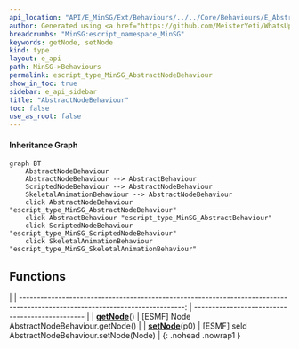 ```yaml
---
api_location: "API/E_MinSG/Ext/Behaviours/../../Core/Behaviours/E_AbstractBehaviour.h:46:25"
author: Generated using <a href="https://github.com/MeisterYeti/WhatsUpDoc">WhatsUpDoc</a>
breadcrumbs: "MinSG:escript_namespace_MinSG"
keywords: getNode, setNode
kind: type
layout: e_api
path: MinSG->Behaviours
permalink: escript_type_MinSG_AbstractNodeBehaviour
show_in_toc: true
sidebar: e_api_sidebar
title: "AbstractNodeBehaviour"
toc: false
use_as_root: false
---
```


#### Inheritance Graph

```mermaid
graph BT
	AbstractNodeBehaviour
	AbstractNodeBehaviour --> AbstractBehaviour
	ScriptedNodeBehaviour --> AbstractNodeBehaviour
	SkeletalAnimationBehaviour --> AbstractNodeBehaviour
	click AbstractNodeBehaviour "escript_type_MinSG_AbstractNodeBehaviour"
	click AbstractBehaviour "escript_type_MinSG_AbstractBehaviour"
	click ScriptedNodeBehaviour "escript_type_MinSG_ScriptedNodeBehaviour"
	click SkeletalAnimationBehaviour "escript_type_MinSG_SkeletalAnimationBehaviour"
```

## Functions

|
| ----------------------------------------------------------------------------------------------------------------------------: | ----------------------------------------------- | 
| **[getNode](classMinSG_1_1AbstractNodeBehaviour#classMinSG_1_1AbstractNodeBehaviour_1a629e852efd8f48384cf2a15394ad1b0e)**()   | [ESMF] Node AbstractNodeBehaviour.getNode()     | 
| **[setNode](classMinSG_1_1AbstractNodeBehaviour#classMinSG_1_1AbstractNodeBehaviour_1a141d9b518a6df826a871482b96d2f4fa)**(p0) | [ESMF] seld AbstractNodeBehaviour.setNode(Node) | 
{: .nohead .nowrap1 }

